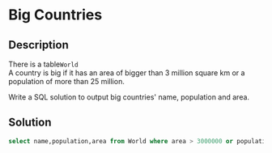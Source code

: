 # Big Countries
## Description
There is a table`World`  
A country is big if it has an area of bigger than 3 million square km or a population of more than 25 million.  

Write a SQL solution to output big countries' name, population and area.  
## Solution
```sql
select name,population,area from World where area > 3000000 or population > 25000000;
```
